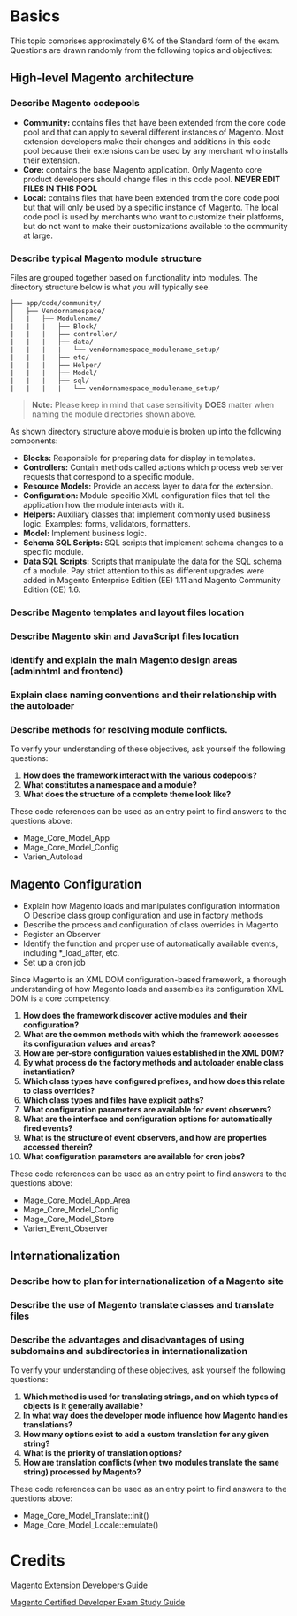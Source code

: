 # Basics

This topic comprises approximately 6% of the Standard form of the exam. Questions are
drawn randomly from the following topics and objectives:

## High-level Magento architecture

### Describe Magento codepools

- **Community:** contains files that have been extended from the core code pool and that can apply to several different instances of Magento. Most extension developers make their changes and additions in this code pool because their extensions can be used by any merchant who installs their extension.
- **Core:** contains the base Magento application. Only Magento core product developers should change files in this code pool. **NEVER EDIT FILES IN THIS POOL**
- **Local:** contains files that have been extended from the core code pool but that will only be used by a specific instance of Magento. The local code pool is used by merchants who want to customize their platforms, but do not want to make their customizations available to the community at large.


### Describe typical Magento module structure

Files are grouped together based on functionality into modules. The directory structure below is what you will typically see.

```
├── app/code/community/
│   ├── Vendornamespace/
│   |   ├── Modulename/
|   |   |   ├── Block/
|   |   |   ├── controller/
|   |   |   ├── data/
|   |   |   |   └── vendornamespace_modulename_setup/
|   |   |   ├── etc/
|   |   |   ├── Helper/
|   |   |   ├── Model/
|   |   |   ├── sql/
|   |   |   |   └── vendornamespace_modulename_setup/
```
> **Note:** Please keep in mind that case sensitivity **DOES** matter when naming the module directories shown above.

As shown directory structure above module is broken up into the following components:

- **Blocks:** Responsible for preparing data for display in templates.
- **Controllers:** Contain methods called actions which process web server requests that correspond to a specific module.
- **Resource Models:** Provide an access layer to data for the extension.
- **Configuration:** Module-specific XML configuration files that tell the application how the module interacts with it.
- **Helpers:** Auxiliary classes that implement commonly used business logic. Examples: forms, validators, formatters.
- **Model:** Implement business logic.
- **Schema SQL Scripts:** SQL scripts that implement schema changes to a specific module.
- **Data SQL Scripts:** Scripts that manipulate the data for the SQL schema of a module. Pay strict attention to this as different upgrades were added in Magento Enterprise Edition (EE) 1.11 and Magento Community Edition (CE) 1.6.

### Describe Magento templates and layout files location

### Describe Magento skin and JavaScript files location

### Identify and explain the main Magento design areas (adminhtml and frontend)

### Explain class naming conventions and their relationship with the autoloader

### Describe methods for resolving module conflicts.

To verify your understanding of these objectives, ask yourself the following questions:


1. **How does the framework interact with the various codepools?**
2. **What constitutes a namespace and a module?**
3. **What does the structure of a complete theme look like?**


These code references can be used as an entry point to find answers to the questions above:

- Mage_Core_Model_App
- Mage_Core_Model_Config
- Varien_Autoload

## Magento Configuration

- Explain how Magento loads and manipulates configuration information ○ Describe class group configuration and use in factory methods
- Describe the process and configuration of class overrides in Magento
- Register an Observer
- Identify the function and proper use of automatically available events, including *_load_after, etc.
- Set up a cron job

Since Magento is an XML DOM configuration-based framework, a thorough understanding of how Magento loads and assembles its configuration XML DOM is a core competency.

1. **How does the framework discover active modules and their configuration?**
2. **What are the common methods with which the framework accesses its configuration values and areas?**
3. **How are per-store configuration values established in the XML DOM?**
4. **By what process do the factory methods and autoloader enable class instantiation?**
5. **Which class types have configured prefixes, and how does this relate to class overrides?**
6. **Which class types and files have explicit paths?**
7. **What configuration parameters are available for event observers?**
8. **What are the interface and configuration options for automatically fired events?**
9. **What is the structure of event observers, and how are properties accessed therein?**
10. **What configuration parameters are available for cron jobs?**

These code references can be used as an entry point to find answers to the questions above:

- Mage_Core_Model_App_Area 
- Mage_Core_Model_Config
- Mage_Core_Model_Store
- Varien_Event_Observer

## Internationalization

### Describe how to plan for internationalization of a Magento site
### Describe the use of Magento translate classes and translate files
### Describe the advantages and disadvantages of using subdomains and subdirectories in internationalization

To verify your understanding of these objectives, ask yourself the following questions:

1. **Which method is used for translating strings, and on which types of objects is it generally available?**
2. **In what way does the developer mode influence how Magento handles translations?**
3. **How many options exist to add a custom translation for any given string?**
4. **What is the priority of translation options?**
5. **How are translation conflicts (when two modules translate the same string) processed by Magento?**

These code references can be used as an entry point to find answers to the questions above:

- Mage_Core_Model_Translate::init()
- Mage_Core_Model_Locale::emulate()

# Credits

[Magento Extension Developers Guide](http://info2.magento.com/rs/magentosoftware/images/Magento-Extension-Developers-Guide-v1.0.pdf)

[Magento Certified Developer Exam Study Guide](http://info2.magento.com/rs/magentosoftware/images/Certification-Study-Guide-MCD-v1.pdf)
